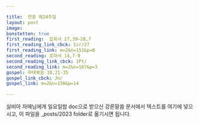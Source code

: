 ```yaml
---

title:  연중 제24주일
layout: post 
image:  
bonstetten: true
first_reading:  집회서 27,30―28,7
first_reading_link_cbck: Sir/27
first_reading_link: m=2&n=151&p=8
second_reading: 로마서 14,7-9
second_reading_link_cbck: 1Pt/
second_reading_link: m=2&n=167&p=3
gospel: 마태복음 18,21-35
gospel_link_cbck: Jn/
gospel_link: m=2&n=150&p=14

---
```



실비아 자매님에게 일요일밤 doc으로 받으신
강론말씀 문서에서
텍스트를 여기에 넣으시고,
이 파일을 _posts/2023 folder로 옮기시면 됩니다.
